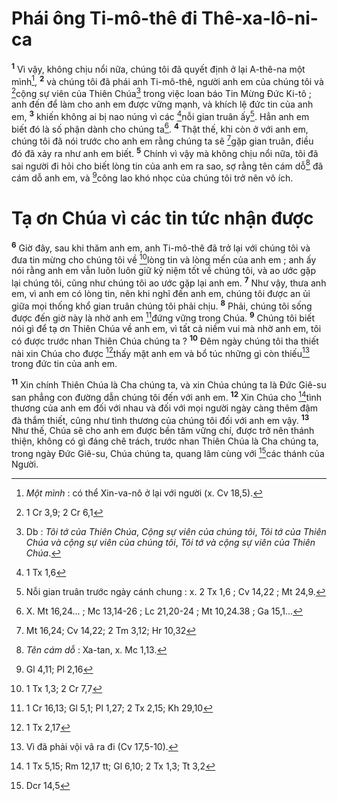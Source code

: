 # Phái ông Ti-mô-thê đi Thê-xa-lô-ni-ca
<sup><b>1</b></sup> Vì vậy, không chịu nổi nữa, chúng tôi đã quyết định ở lại A-thê-na một mình[^1], <sup><b>2</b></sup> và chúng tôi đã phái anh Ti-mô-thê, người anh em của chúng tôi và [^1*]cộng sự viên của Thiên Chúa[^2] trong việc loan báo Tin Mừng Đức Ki-tô ; anh đến để làm cho anh em được vững mạnh, và khích lệ đức tin của anh em, <sup><b>3</b></sup> khiến không ai bị nao núng vì các [^2*]nỗi gian truân ấy[^3]. Hẳn anh em biết đó là số phận dành cho chúng ta[^4]. <sup><b>4</b></sup> Thật thế, khi còn ở với anh em, chúng tôi đã nói trước cho anh em rằng chúng ta sẽ [^3*]gặp gian truân, điều đó đã xảy ra như anh em biết. <sup><b>5</b></sup> Chính vì vậy mà không chịu nổi nữa, tôi đã sai người đi hỏi cho biết lòng tin của anh em ra sao, sợ rằng tên cám dỗ[^5] đã cám dỗ anh em, và [^4*]công lao khó nhọc của chúng tôi trở nên vô ích.

# Tạ ơn Chúa vì các tin tức nhận được
<sup><b>6</b></sup> Giờ đây, sau khi thăm anh em, anh Ti-mô-thê đã trở lại với chúng tôi và đưa tin mừng cho chúng tôi về [^5*]lòng tin và lòng mến của anh em ; anh ấy nói rằng anh em vẫn luôn luôn giữ kỷ niệm tốt về chúng tôi, và ao ước gặp lại chúng tôi, cũng như chúng tôi ao ước gặp lại anh em. <sup><b>7</b></sup> Như vậy, thưa anh em, vì anh em có lòng tin, nên khi nghĩ đến anh em, chúng tôi được an ủi giữa mọi thống khổ gian truân chúng tôi phải chịu. <sup><b>8</b></sup> Phải, chúng tôi sống được đến giờ này là nhờ anh em [^6*]đứng vững trong Chúa. <sup><b>9</b></sup> Chúng tôi biết nói gì để tạ ơn Thiên Chúa về anh em, vì tất cả niềm vui mà nhờ anh em, tôi có được trước nhan Thiên Chúa chúng ta ? <sup><b>10</b></sup> Đêm ngày chúng tôi tha thiết nài xin Chúa cho được [^7*]thấy mặt anh em và bổ túc những gì còn thiếu[^6] trong đức tin của anh em.

<sup><b>11</b></sup> Xin chính Thiên Chúa là Cha chúng ta, và xin Chúa chúng ta là Đức Giê-su san phẳng con đường dẫn chúng tôi đến với anh em. <sup><b>12</b></sup> Xin Chúa cho [^8*]tình thương của anh em đối với nhau và đối với mọi người ngày càng thêm đậm đà thắm thiết, cũng như tình thương của chúng tôi đối với anh em vậy. <sup><b>13</b></sup> Như thế, Chúa sẽ cho anh em được bền tâm vững chí, được trở nên thánh thiện, không có gì đáng chê trách, trước nhan Thiên Chúa là Cha chúng ta, trong ngày Đức Giê-su, Chúa chúng ta, quang lâm cùng với [^9*]các thánh của Người.

[^1]: <i>Một mình</i> : có thể Xin-va-nô ở lại với người (x. Cv 18,5).
[^2]: Db : <i>Tôi tớ của Thiên Chúa</i>, <i>Cộng sự viên của chúng tôi</i>, <i>Tôi tớ của Thiên Chúa và cộng sự viên của chúng tôi</i>, <i>Tôi tớ và cộng sự viên của Thiên Chúa</i>.
[^3]: Nỗi gian truân trước ngày cánh chung : x. 2 Tx 1,6 ; Cv 14,22 ; Mt 24,9.
[^4]: X. Mt 16,24... ; Mc 13,14-26 ; Lc 21,20-24 ; Mt 10,24.38 ; Ga 15,1...
[^5]: <i>Tên cám dỗ</i> : Xa-tan, x. Mc 1,13.
[^6]: Vì đã phải vội vã ra đi (Cv 17,5-10).
[^1*]: 1 Cr 3,9; 2 Cr 6,1
[^2*]: 1 Tx 1,6
[^3*]: Mt 16,24; Cv 14,22; 2 Tm 3,12; Hr 10,32
[^4*]: Gl 4,11; Pl 2,16
[^5*]: 1 Tx 1,3; 2 Cr 7,7
[^6*]: 1 Cr 16,13; Gl 5,1; Pl 1,27; 2 Tx 2,15; Kh 29,10
[^7*]: 1 Tx 2,17
[^8*]: 1 Tx 5,15; Rm 12,17 tt; Gl 6,10; 2 Tx 1,3; Tt 3,2
[^9*]: Dcr 14,5
